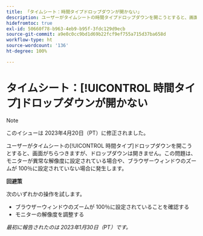 ```yaml
---
title: 「タイムシート：時間タイプドロップダウンが開かない」
description: ユーザーがタイムシートの時間タイプドロップダウンを開こうとすると、画面がちらつきますが、ドロップダウンは開きません。この問題は、モニターが異常な解像度に設定されている場合や、ブラウザーウィンドウのズームが 100％に設定されていない場合に発生します。
hidefromtoc: true
exl-id: 50660f78-b963-4eb9-b95f-3fdc129d9ecb
source-git-commit: a9e0c0cc9bd1d69b22fcf9ef755a715d37ba658d
workflow-type: ht
source-wordcount: '136'
ht-degree: 100%

---
```


# タイムシート：[!UICONTROL 時間タイプ]ドロップダウンが開かない

>[!NOTE]
>
>このイシューは 2023年4月20日（PT）に修正されました。

ユーザーがタイムシートの[!UICONTROL 時間タイプ]ドロップダウンを開こうとすると、画面がちらつきますが、ドロップダウンは開きません。この問題は、モニターが異常な解像度に設定されている場合や、ブラウザーウィンドウのズームが 100％に設定されていない場合に発生します。

**回避策**

次のいずれかの操作を試します。

* ブラウザーウィンドウのズームが 100％に設定されていることを確認する
* モニターの解像度を調整する

_最初に報告されたのは 2023年1月30日（PT）です。_
